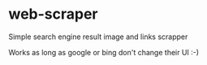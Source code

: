 # web-scraper
Simple search engine result image and links scrapper

Works as long as google or bing don't change their UI :-)
